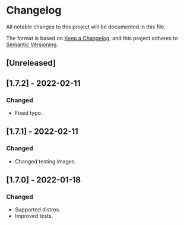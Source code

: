 # Changelog
All notable changes to this project will be documented in this file.

The format is based on [Keep a Changelog](https://keepachangelog.com/en/1.0.0/),
and this project adheres to [Semantic Versioning](https://semver.org/spec/v2.0.0.html).

## [Unreleased]

## [1.7.2] - 2022-02-11
### Changed
- Fixed typo.

## [1.7.1] - 2022-02-11
### Changed
- Changed testing images.

## [1.7.0] - 2022-01-18
### Changed
- Supported distros.
- Improved tests.
